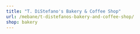 ```yaml
---
title: "T. DiStefano's Bakery & Coffee Shop"
url: /mebane/t-distefanos-bakery-and-coffee-shop/
shop: bakery
---
```

